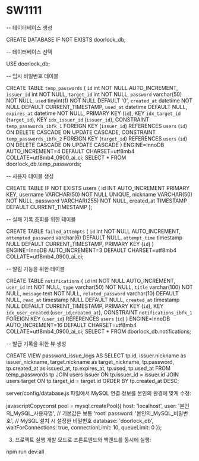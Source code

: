 # SW1111
 
-- 데이터베이스 생성

CREATE DATABASE IF NOT EXISTS doorlock_db;

-- 데이터베이스 선택

USE doorlock_db;

-- 임시 비밀번호 테이블 

CREATE TABLE `temp_passwords` (
  `id` int NOT NULL AUTO_INCREMENT,
  `issuer_id` int NOT NULL,
  `target_id` int NOT NULL,
  `password` varchar(50) NOT NULL,
  `used` tinyint(1) NOT NULL DEFAULT '0',
  `created_at` datetime NOT NULL DEFAULT CURRENT_TIMESTAMP,
  `used_at` datetime DEFAULT NULL,
  `expires_at` datetime NOT NULL,
  PRIMARY KEY (`id`),
  KEY `idx_target_id` (`target_id`),
  KEY `idx_issuer_id` (`issuer_id`),
  CONSTRAINT `temp_passwords_ibfk_1` FOREIGN KEY (`issuer_id`) REFERENCES `users` (`id`) ON DELETE CASCADE ON UPDATE CASCADE,
  CONSTRAINT `temp_passwords_ibfk_2` FOREIGN KEY (`target_id`) REFERENCES `users` (`id`) ON DELETE CASCADE ON UPDATE CASCADE
) ENGINE=InnoDB AUTO_INCREMENT=4 DEFAULT CHARSET=utf8mb4 COLLATE=utf8mb4_0900_ai_ci;
SELECT * FROM doorlock_db.temp_passwords;

-- 사용자 테이블 생성

CREATE TABLE IF NOT EXISTS users (
  id INT AUTO_INCREMENT PRIMARY KEY,
  username VARCHAR(50) NOT NULL UNIQUE,
  nickname VARCHAR(50) NOT NULL,
  password VARCHAR(255) NOT NULL,
  created_at TIMESTAMP DEFAULT CURRENT_TIMESTAMP
);

-- 실패 기록 조회를 위한 테이블 


CREATE TABLE `failed_attempts` (
  `id` int NOT NULL AUTO_INCREMENT,
  `attempted_password` varchar(6) DEFAULT NULL,
  `attempt_time` timestamp NULL DEFAULT CURRENT_TIMESTAMP,
  PRIMARY KEY (`id`)
) ENGINE=InnoDB AUTO_INCREMENT=3 DEFAULT CHARSET=utf8mb4 COLLATE=utf8mb4_0900_ai_ci;


-- 알림 기능을 위한 테이블 

CREATE TABLE `notifications` (
  `id` int NOT NULL AUTO_INCREMENT,
  `user_id` int NOT NULL,
  `type` varchar(50) NOT NULL,
  `title` varchar(100) NOT NULL,
  `message` text NOT NULL,
  `related_password` varchar(10) DEFAULT NULL,
  `read_at` timestamp NULL DEFAULT NULL,
  `created_at` timestamp NULL DEFAULT CURRENT_TIMESTAMP,
  PRIMARY KEY (`id`),
  KEY `idx_user_created` (`user_id`,`created_at`),
  CONSTRAINT `notifications_ibfk_1` FOREIGN KEY (`user_id`) REFERENCES `users` (`id`)
) ENGINE=InnoDB AUTO_INCREMENT=16 DEFAULT CHARSET=utf8mb4 COLLATE=utf8mb4_0900_ai_ci;
SELECT * FROM doorlock_db.notifications;



-- 발급 기록을 위한 뷰 생성

CREATE VIEW password_issue_logs AS
SELECT 
    tp.id,
    issuer.nickname as issuer_nickname,
    target.nickname as target_nickname,
    tp.password,
    tp.created_at as issued_at,
    tp.expires_at,
    tp.used,
    tp.used_at
FROM temp_passwords tp
JOIN users issuer ON tp.issuer_id = issuer.id
JOIN users target ON tp.target_id = target.id
ORDER BY tp.created_at DESC;


server/config/database.js 파일에서 MySQL 연결 정보를 본인의 환경에 맞게 수정:

javascriptCopyconst pool = mysql.createPool({
  host: 'localhost',
  user: '본인의_MySQL_사용자명',     // 기본값은 보통 'root'
  password: '본인의_MySQL_비밀번호',  // MySQL 설치 시 설정한 비밀번호
  database: 'doorlock_db',
  waitForConnections: true,
  connectionLimit: 10,
  queueLimit: 0
});

3. 프로젝트 실행
개발 모드로 프론트엔드와 백엔드를 동시에 실행:

npm run dev:all
